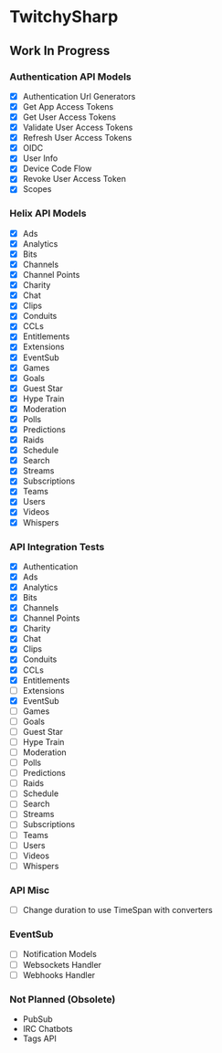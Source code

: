 # TwitchySharp

## Work In Progress

### Authentication API Models
- [X] Authentication Url Generators
- [X] Get App Access Tokens
- [X] Get User Access Tokens
- [X] Validate User Access Tokens
- [X] Refresh User Access Tokens
- [X] OIDC
- [X] User Info
- [X] Device Code Flow
- [X] Revoke User Access Token
- [X] Scopes

### Helix API Models
- [X] Ads
- [X] Analytics
- [X] Bits
- [X] Channels
- [X] Channel Points
- [X] Charity
- [X] Chat
- [X] Clips
- [X] Conduits
- [X] CCLs
- [X] Entitlements
- [X] Extensions
- [X] EventSub
- [X] Games
- [X] Goals
- [X] Guest Star
- [X] Hype Train
- [X] Moderation
- [X] Polls
- [X] Predictions
- [X] Raids
- [X] Schedule
- [X] Search
- [X] Streams
- [X] Subscriptions
- [X] Teams
- [X] Users
- [X] Videos
- [X] Whispers

### API Integration Tests
- [X] Authentication
- [X] Ads
- [X] Analytics
- [X] Bits
- [X] Channels
- [X] Channel Points
- [X] Charity
- [X] Chat
- [X] Clips
- [X] Conduits
- [X] CCLs
- [X] Entitlements
- [ ] Extensions
- [X] EventSub
- [ ] Games
- [ ] Goals
- [ ] Guest Star
- [ ] Hype Train
- [ ] Moderation
- [ ] Polls
- [ ] Predictions
- [ ] Raids
- [ ] Schedule
- [ ] Search
- [ ] Streams
- [ ] Subscriptions
- [ ] Teams
- [ ] Users
- [ ] Videos
- [ ] Whispers

### API Misc
- [ ] Change duration to use TimeSpan with converters

### EventSub
- [ ] Notification Models
- [ ] Websockets Handler
- [ ] Webhooks Handler

### Not Planned (Obsolete)
- PubSub
- IRC Chatbots
- Tags API